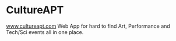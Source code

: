 CultureAPT
==========
www.cultureapt.com
Web App for hard to find Art, Performance and Tech/Sci events all in one place.
